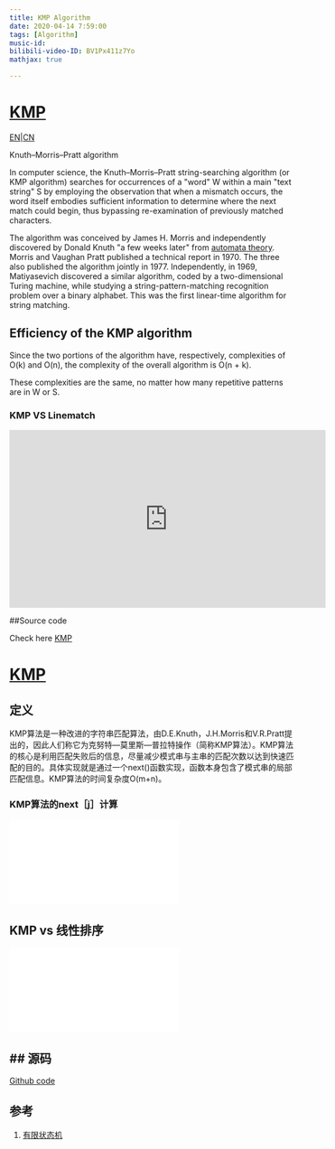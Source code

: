 ```yaml
---
title: KMP Algorithm
date: 2020-04-14 7:59:00
tags: [Algorithm]
music-id: 
bilibili-video-ID: BV1Px411z7Yo
mathjax: true

---
```


# [KMP](https://en.wikipedia.org/wiki/Knuth%E2%80%93Morris%E2%80%93Pratt_algorithm)

[EN](##EN)|[CN](##CN)

Knuth–Morris–Pratt algorithm

In computer science, the Knuth–Morris–Pratt string-searching algorithm (or KMP algorithm) searches for occurrences of a "word" W within a main "text string" S by employing the observation that when a mismatch occurs, the word itself embodies sufficient information to determine where the next match could begin, thus bypassing re-examination of previously matched characters.

The algorithm was conceived by James H. Morris and independently discovered by Donald Knuth "a few weeks later" from [automata theory](https://en.wikipedia.org/wiki/Finite-state_machine). Morris and Vaughan Pratt published a technical report in 1970. The three also published the algorithm jointly in 1977. Independently, in 1969, Matiyasevich discovered a similar algorithm, coded by a two-dimensional Turing machine, while studying a string-pattern-matching recognition problem over a binary alphabet. This was the first linear-time algorithm for string matching.

## Efficiency of the KMP algorithm

Since the two portions of the algorithm have, respectively, complexities of O(k) and O(n), the complexity of the overall algorithm is O(n + k).

These complexities are the same, no matter how many repetitive patterns are in W or S.

### KMP VS Linematch

<iframe width="560" height="315" src="https://www.youtube.com/embed/DEKOanlgI" frameborder="0" allow="autoplay; encrypted-media" allowfullscreen></iframe>

##Source code

Check here [KMP](https://github.com/YoTro/Python_repository/blob/master/Grapgh%20Theory/KMP.py)

# [KMP](https://baike.baidu.com/item/kmp%E7%AE%97%E6%B3%95/10951804?fromtitle=KMP&fromid=10158450&fr=aladdin)

## 定义

KMP算法是一种改进的字符串匹配算法，由D.E.Knuth，J.H.Morris和V.R.Pratt提出的，因此人们称它为克努特—莫里斯—普拉特操作（简称KMP算法）。KMP算法的核心是利用匹配失败后的信息，尽量减少模式串与主串的匹配次数以达到快速匹配的目的。具体实现就是通过一个next()函数实现，函数本身包含了模式串的局部匹配信息。KMP算法的时间复杂度O(m+n)。

### KMP算法的next［j］计算

<iframe src="//player.bilibili.com/player.html?aid=70259921&bvid=BV1TJ411F7UZ&cid=121717870&page=1" scrolling="no" border="0" frameborder="no" framespacing="0" allowfullscreen="true"> </iframe>

## KMP vs 线性排序

<iframe src="//player.bilibili.com/player.html?aid=625281243&bvid=BV1pt4y127xz&cid=178105333&page=1" scrolling="no" border="0" frameborder="no" framespacing="0" allowfullscreen="true"> </iframe>

## ## 源码

[Github code](https://github.com/YoTro/Python_repository/blob/master/Grapgh%20Theory/KMP.py)

## 参考

1. [有限状态机](https://baike.baidu.com/item/%E6%9C%89%E9%99%90%E7%8A%B6%E6%80%81%E8%87%AA%E5%8A%A8%E6%9C%BA?fromtitle=%E6%9C%89%E9%99%90%E7%8A%B6%E6%80%81%E6%9C%BA&fromid=2081914)